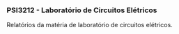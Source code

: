 ### PSI3212 - Laboratório de Circuitos Elétricos

Relatórios da matéria de laboratório de circuitos elétricos.
